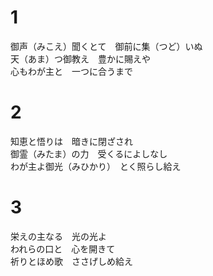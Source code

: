 # 1  
御声（みこえ）聞くとて　御前に集（つど）いぬ  
天（あま）つ御教え　豊かに賜えや  
心もわが主と　一つに合うまで  

# 2  
知恵と悟りは　暗きに閉ざされ  
御霊（みたま）の力　受くるによしなし  
わが主よ御光（みひかり）　とく照らし給え  

# 3  
栄えの主なる　光の光よ  
われらの口と　心を開きて  
祈りとほめ歌　ささげしめ給え  
